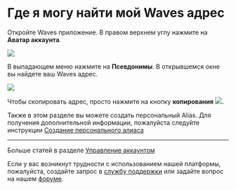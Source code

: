 # Где я могу найти мой Waves адрес

Откройте Waves приложение. В правом верхнем углу нажмите на **Аватар аккаунта**.

![](/_assets/waves_address_01.png)

В выпадающем меню нажмите на **Псевдонимы**.
В открывшемся окне вы найдете ваш Waves адрес.

![](/_assets/waves_address_02.png)

Чтобы скопировать адрес, просто нажмите на кнопку **копирования** ![](/_assets/waves_address_03.png).

Также в этом разделе вы можете создать персональный Alias. Для получения дополнительной информации, пожалуйста следуйте инструкции [Создание персонального алиаса](/waves-client/account-management/creating-an-alias.md)

___

Больше статей в разделе [Управление аккаунтом](/waves-client/account-management.md)

Если у вас возникнут трудности с использованием нашей платформы, пожалуйста, создайте запрос в [службу поддержки](https://support.wavesplatform.com/) или задайте вопрос на нашем [форуме](https://forum.wavesplatform.com/).
